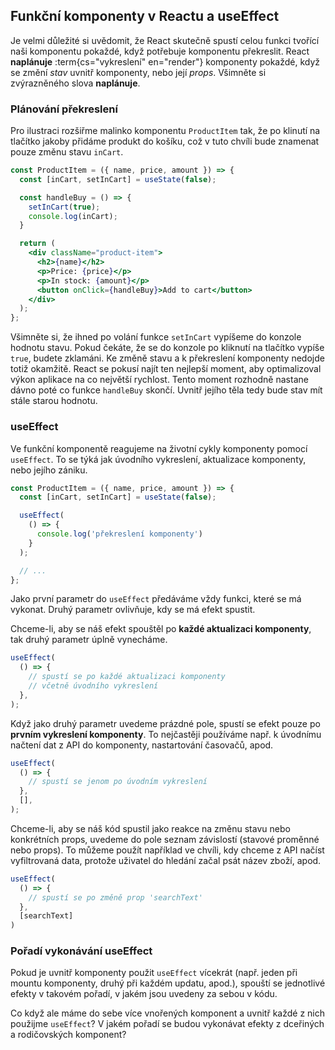 ## Funkční komponenty v Reactu a useEffect

Je velmi důležité si uvědomit, že React skutečně spustí celou funkci tvořící naši komponentu pokaždé, když potřebuje komponentu překreslit. React **naplánuje** :term{cs="vykreslení" en="render"} komponenty pokaždé, když se změní *stav* uvnitř komponenty, nebo její *props*. Všimněte si zvýrazněného slova **naplánuje**.

### Plánování překreslení

Pro ilustraci rozšiřme malinko komponentu `ProductItem` tak, že po klinutí na tlačítko jakoby přidáme produkt do košíku, což v tuto chvíli bude znamenat pouze změnu stavu `inCart`.

```jsx
const ProductItem = ({ name, price, amount }) => {
  const [inCart, setInCart] = useState(false);

  const handleBuy = () => {
    setInCart(true);
    console.log(inCart);
  }

  return (
    <div className="product-item">
      <h2>{name}</h2>
      <p>Price: {price}</p>
      <p>In stock: {amount}</p>
      <button onClick={handleBuy}>Add to cart</button>
    </div>
  );
};
```

Všimněte si, že ihned po volání funkce `setInCart` vypíšeme do konzole hodnotu stavu. Pokud čekáte, že se do konzole po kliknutí na tlačítko vypíše `true`, budete zklamáni. Ke změně stavu a k překreslení komponenty nedojde totiž okamžitě. React se pokusí najít ten nejlepší moment, aby optimalizoval výkon aplikace na co největší rychlost. Tento moment rozhodně nastane dávno poté co funkce `handleBuy` skončí. Uvnitř jejího těla tedy bude stav mít stále starou hodnotu.

### useEffect

Ve funkční komponentě reagujeme na životní cykly komponenty pomocí `useEffect`. To se týká jak úvodního vykreslení, aktualizace komponenty, nebo jejího zániku.

```jsx
const ProductItem = ({ name, price, amount }) => {
  const [inCart, setInCart] = useState(false);

  useEffect(
    () => {
      console.log('překreslení komponenty')
    }
  );

  // ...
};
```

Jako první parametr do `useEffect` předáváme vždy funkci, které se má vykonat. Druhý parametr ovlivňuje, kdy se má efekt spustit.

Chceme-li, aby se náš efekt spouštěl po **každé aktualizaci komponenty**, tak druhý parametr úplně vynecháme.

```jsx
useEffect(
  () => {
    // spustí se po každé aktualizaci komponenty
    // včetně úvodního vykreslení
  },
);
```

Když jako druhý parametr uvedeme prázdné pole, spustí se efekt pouze po **prvním vykreslení komponenty**. To nejčastěji používáme např. k úvodnímu načtení dat z API do komponenty, nastartování časovačů, apod.

```jsx
useEffect(
  () => {
    // spustí se jenom po úvodním vykreslení
  },
  [],
);
```

Chceme-li, aby se náš kód spustil jako reakce na změnu stavu nebo konkrétních props, uvedeme do pole seznam závislostí (stavové proměnné nebo props). To můžeme použít například ve chvíli, kdy chceme z API načíst vyfiltrovaná data, protože uživatel do hledání začal psát název zboží, apod.

```jsx
useEffect(
  () => {
    // spustí se po změně prop 'searchText'
  },
  [searchText]
)
```

### Pořadí vykonávání useEffect

Pokud je uvnitř komponenty použit `useEffect` vícekrát (např. jeden při mountu komponenty, druhý při každém updatu, apod.), spouští se jednotlivé efekty v takovém pořadí, v jakém jsou uvedeny za sebou v kódu.

Co když ale máme do sebe více vnořených komponent a uvnitř každé z nich použijme `useEffect`? V jakém pořadí se budou vykonávat efekty z dceřiných a rodičovských komponent?
